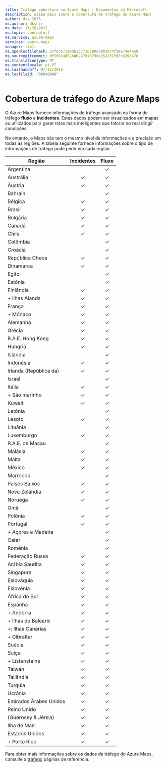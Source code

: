 ```yaml
---
title: Tráfego cobertura no Azure Maps | Documentos da Microsoft
description: Saiba mais sobre a cobertura de tráfego do Azure Maps
author: dsk-2015
ms.author: dkshir
ms.date: 11/28/2017
ms.topic: conceptual
ms.service: azure-maps
services: azure-maps
manager: timlt
ms.openlocfilehash: 37f63b719ed6137716789e3093074f50a74e4ae0
ms.sourcegitcommit: df50934d52b0b227d7d796e2522f1fd7c6393478
ms.translationtype: MT
ms.contentlocale: pt-PT
ms.lasthandoff: 07/12/2018
ms.locfileid: "38990096"
---
```

# <a name="azure-maps-traffic-coverage"></a>Cobertura de tráfego do Azure Maps

O Azure Maps fornece informações de tráfego avançado na forma de tráfego **fluxo** e **incidentes**. Estes dados podem ser visualizados em mapas ou utilizados para gerar rotas mais inteligentes que fatorar no real dirigir condições. 

No entanto, o Maps não tem o mesmo nível de informações e a precisão em todas as regiões. A tabela seguinte fornece informações sobre o tipo de informações de tráfego pode pedir em cada região: 

|Região  |Incidentes  |Fluxo  |
|---------|:---------:|:---------:|
|Argentina      |         |✓         |
|Austrália     |✓         |✓        |
|Áustria     |✓         |✓         |
|Bahrain     |         |✓         |
|Bélgica     |✓         |✓         |
|Brasil     |✓         |✓         |
|Bulgária     |✓         |✓         |
|Canadá     |✓         |✓         |
|Chile     |✓         |✓         |
|Colômbia      |         |✓         |
|Croácia     |         |✓         |
|República Checa     |✓         |✓         |
|Dinamarca     |✓         |✓         |
|Egito     |         |✓         |
|Estónia     |         | ✓        |
|Finlândia     |✓         |✓         |
|+ Ilhas Alanda      |✓         |✓         |
|França     |✓         |✓         |
|+ Mónaco     |✓         |✓         |
|Alemanha     |✓         |✓         |
|Grécia     |✓         |✓         |
|R.A.E. Hong Kong     |✓         |✓         |
|Hungria     |✓         |✓         |
|Islândia     |         |✓         |
|Indonésia     |✓         |✓         |
|Irlanda (República da)     |✓         |✓         |
|Israel     |         |✓         |
|Itália     |✓         |✓        |
|+ São marinho     |✓         |✓         |
|Kuwait     |✓         |✓         |
|Letónia     |         |✓         |
|Lesoto     |✓         |✓         |
|Lituânia     |         |✓         |
|Luxemburgo     |✓         |✓         |
|R.A.E. de Macau     |         |✓         |
|Malásia     |✓         |✓         |
|Malta     |✓         |✓         |
|México     |✓         |✓         |
|Marrocos     |         |✓         |
|Países Baixos     |✓         |✓         |
|Nova Zelândia     |✓         |✓         |
|Noruega     |✓         |✓         |
|Omã     |         |✓         |
|Polónia     |✓         |✓         |
|Portugal     |✓         |✓         |
|+ Açores e Madeira     |         |✓         |
|Catar     |         |✓         |
|Roménia     |         |✓         |
|Federação Russa     |✓         |✓         |
|Arábia Saudita     |✓         |✓         |
|Singapura     |✓         |✓         |
|Eslováquia     |✓         |✓         |
|Eslovénia     |✓         |✓         |
|África do Sul     |✓         |✓         |
|Espanha     |✓         |✓         |
|+ Andorra     |✓         |✓         |
|+ Ilhas de Balearic     |✓         |✓         |
|+: Ilhas Canárias     |✓         |✓         |
|+ Gibraltar     |✓         |✓         |
|Suécia     |✓         |✓         |
|Suíça     |✓         |✓        |
|+ Listenstaine      |✓         |✓         |
|Taiwan     |✓         |✓        |
|Tailândia     |✓         |✓        |
|Turquia     |✓         |✓         |
|Ucrânia     |✓         |✓         |
|Emirados Árabes Unidos     |✓         |✓         |
|Reino Unido     |✓         |✓         |
|(Guernsey & Jérsia)     |✓         |✓         |
|Ilha de Man     |✓         |✓         |
|Estados Unidos     |✓         |✓        |
|+ Porto Rico     |✓         |✓         |

Para obter mais informações sobre os dados de tráfego do Azure Maps, consulte a [tráfego](https://docs.microsoft.com/rest/api/maps/traffic) páginas de referência.